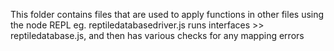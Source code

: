 This folder contains files that are used to apply functions in other files using the node REPL
eg. reptiledatabasedriver.js runs interfaces >> reptiledatabase.js, and then has various checks for any mapping errors
